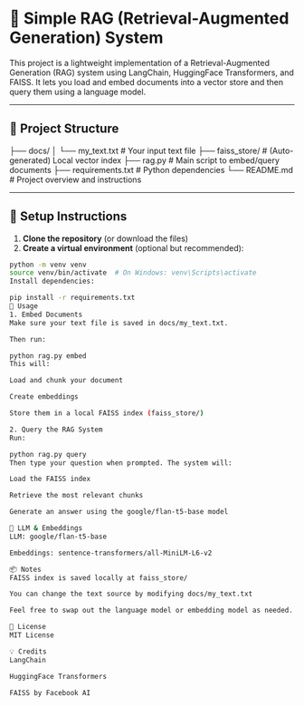 # 🧠 Simple RAG (Retrieval-Augmented Generation) System

This project is a lightweight implementation of a Retrieval-Augmented Generation (RAG) system using LangChain, HuggingFace Transformers, and FAISS. It lets you load and embed documents into a vector store and then query them using a language model.

---

## 📁 Project Structure

├── docs/
│ └── my_text.txt # Your input text file
├── faiss_store/ # (Auto-generated) Local vector index
├── rag.py # Main script to embed/query documents
├── requirements.txt # Python dependencies
└── README.md # Project overview and instructions


---

## 🚀 Setup Instructions

1. **Clone the repository** (or download the files)
2. **Create a virtual environment** (optional but recommended):

```bash
python -m venv venv
source venv/bin/activate  # On Windows: venv\Scripts\activate
Install dependencies:

pip install -r requirements.txt
📝 Usage
1. Embed Documents
Make sure your text file is saved in docs/my_text.txt.

Then run:

python rag.py embed
This will:

Load and chunk your document

Create embeddings

Store them in a local FAISS index (faiss_store/)

2. Query the RAG System
Run:

python rag.py query
Then type your question when prompted. The system will:

Load the FAISS index

Retrieve the most relevant chunks

Generate an answer using the google/flan-t5-base model

🤖 LLM & Embeddings
LLM: google/flan-t5-base

Embeddings: sentence-transformers/all-MiniLM-L6-v2

📦 Notes
FAISS index is saved locally at faiss_store/

You can change the text source by modifying docs/my_text.txt

Feel free to swap out the language model or embedding model as needed.

📃 License
MIT License

💡 Credits
LangChain

HuggingFace Transformers

FAISS by Facebook AI